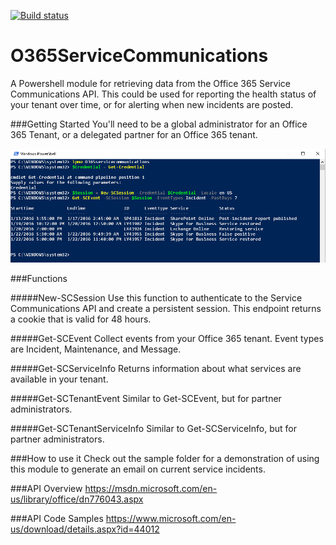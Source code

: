 [![Build status](https://ci.appveyor.com/api/projects/status/dktthvk43gwicc7l?svg=true)](https://ci.appveyor.com/project/mattmcnabb/Canvas)

# O365ServiceCommunications
A Powershell module for retrieving data from the Office 365 Service Communications API. This could be used for reporting the health status of your tenant over time, or for alerting when new incidents are posted.

###Getting Started
You'll need to be a global administrator for an Office 365 Tenant, or a delegated partner for an Office 365 tenant.

![](images/GettingStarted.png)

###Functions

#####New-SCSession
Use this function to authenticate to the Service Communications API and create a persistent session. This endpoint returns a cookie that is valid for 48 hours.

#####Get-SCEvent
Collect events from your Office 365 tenant. Event types are Incident, Maintenance, and Message.

#####Get-SCServiceInfo
Returns information about what services are available in your tenant.

#####Get-SCTenantEvent
Similar to Get-SCEvent, but for partner administrators.

#####Get-SCTenantServiceInfo
Similar to Get-SCServiceInfo, but for partner administrators.

###How to use it
Check out the sample folder for a demonstration of using this module to generate an email on current service incidents.

###API Overview
https://msdn.microsoft.com/en-us/library/office/dn776043.aspx

###API Code Samples
https://www.microsoft.com/en-us/download/details.aspx?id=44012

